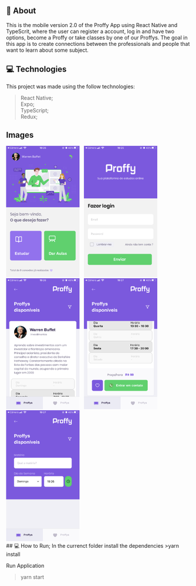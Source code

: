 
## 🚀 About 
This is the mobile version 2.0 of the Proffy App using React Native and TypeScrit, where the user can register a account, log in and have two options, become a Proffy or take classes by one of our Proffys.
The goal in this app is to create connections between the professionals and people that want to learn about some subject.

## 💻 Technologies
This project was made using the follow technologies:
  >React Native; <br /> 
  >Expo; <br />
  >TypeScript; <br />
  >Redux; <br />

## Images

<div style={{display: "flex"}}>
  <img src="https://github.com/GabrielBrotas/Proffy-Mobile-NLW-2/blob/master/images/landing.PNG" width="200px" />
  &nbsp
  <img src="https://github.com/GabrielBrotas/Proffy-Mobile-NLW-2/blob/master/images/login.PNG" width="200px" />
  &nbsp
  <img src="https://github.com/GabrielBrotas/Proffy-Mobile-NLW-2/blob/master/images/proffy-list.PNG" width="200px" />
  &nbsp
  <img src="https://github.com/GabrielBrotas/Proffy-Mobile-NLW-2/blob/master/images/proffy-list-2.PNG" width="200px" />
  &nbsp
  <img src="https://github.com/GabrielBrotas/Proffy-Mobile-NLW-2/blob/master/images/proffy-filter.PNG" width="200px" />
</div>
## 💻 How to Run;
In the currenct folder install the dependencies
  >yarn install

Run Application
  >yarn start
